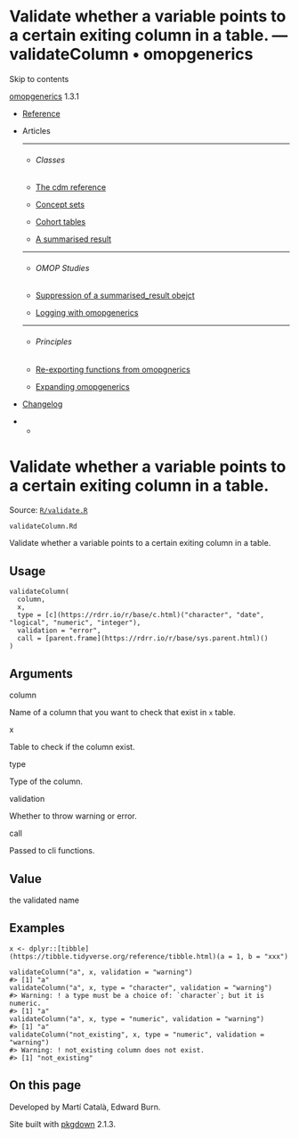 # Validate whether a variable points to a certain exiting column in a table. — validateColumn • omopgenerics

Skip to contents

[omopgenerics](../index.html) 1.3.1

  * [Reference](../reference/index.html)
  * Articles
    * * * *

    * ###### Classes

    * [The cdm reference](../articles/cdm_reference.html)
    * [Concept sets](../articles/codelists.html)
    * [Cohort tables](../articles/cohorts.html)
    * [A summarised result](../articles/summarised_result.html)
    * * * *

    * ###### OMOP Studies

    * [Suppression of a summarised_result obejct](../articles/suppression.html)
    * [Logging with omopgenerics](../articles/logging.html)
    * * * *

    * ###### Principles

    * [Re-exporting functions from omopgnerics](../articles/reexport.html)
    * [Expanding omopgenerics](../articles/expanding_omopgenerics.html)
  * [Changelog](../news/index.html)


  *   * [](https://github.com/darwin-eu/omopgenerics/)



# Validate whether a variable points to a certain exiting column in a table.

Source: [`R/validate.R`](https://github.com/darwin-eu/omopgenerics/blob/v1.3.1/R/validate.R)

`validateColumn.Rd`

Validate whether a variable points to a certain exiting column in a table.

## Usage
    
    
    validateColumn(
      column,
      x,
      type = [c](https://rdrr.io/r/base/c.html)("character", "date", "logical", "numeric", "integer"),
      validation = "error",
      call = [parent.frame](https://rdrr.io/r/base/sys.parent.html)()
    )

## Arguments

column
    

Name of a column that you want to check that exist in `x` table.

x
    

Table to check if the column exist.

type
    

Type of the column.

validation
    

Whether to throw warning or error.

call
    

Passed to cli functions.

## Value

the validated name

## Examples
    
    
    x <- dplyr::[tibble](https://tibble.tidyverse.org/reference/tibble.html)(a = 1, b = "xxx")
    
    validateColumn("a", x, validation = "warning")
    #> [1] "a"
    validateColumn("a", x, type = "character", validation = "warning")
    #> Warning: ! a type must be a choice of: `character`; but it is numeric.
    #> [1] "a"
    validateColumn("a", x, type = "numeric", validation = "warning")
    #> [1] "a"
    validateColumn("not_existing", x, type = "numeric", validation = "warning")
    #> Warning: ! not_existing column does not exist.
    #> [1] "not_existing"
    
    

## On this page

Developed by Martí Català, Edward Burn.

Site built with [pkgdown](https://pkgdown.r-lib.org/) 2.1.3.
